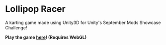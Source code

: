 # Lollipop Racer
 A karting game made using Unity3D for Unity's September Mods Showcase Challenge! 
 
 **Play the game [here](https://connect.unity.com/p/lollipop-racer-1)! (Requires WebGL)** 
